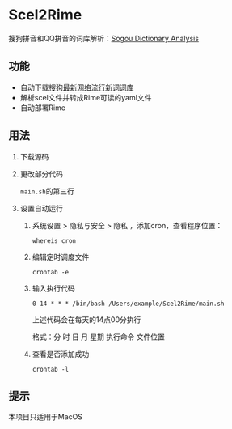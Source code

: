    # Scel2Rime

搜狗拼音和QQ拼音的词库解析：[Sogou Dictionary Analysis](https://github.com/Cassius0924/Scel2Rime/wiki/Sogou-Dictionary-Analysis)

## 功能

- 自动下载[搜狗最新网络流行新词词库](https://pinyin.sogou.com/dict/detail/index/4)
- 解析scel文件并转成Rime可读的yaml文件
- 自动部署Rime

## 用法

1. 下载源码

2. 更改部分代码

   `main.sh`的第三行

3. 设置自动运行

   1. 系统设置 > 隐私与安全 > 隐私 ，添加cron，查看程序位置：

      ```shell
      whereis cron
      ```

   2. 编辑定时调度文件

      ```shell
      crontab -e
      ```

   3. 输入执行代码

      ```shell
      0 14 * * * /bin/bash /Users/example/Scel2Rime/main.sh
      ```

      上述代码会在每天的14点00分执行

      格式：分 时 日 月 星期 执行命令 文件位置

   4. 查看是否添加成功

      ```shell
      crontab -l
      ```

## 提示

本项目只适用于MacOS